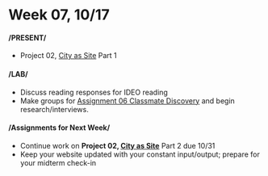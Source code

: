 # Week 07, 10/17

#### /PRESENT/

* Project 02, [City as Site](city_as_site.md) Part 1

#### /LAB/

* Discuss reading responses for IDEO reading
* Make groups for [Assignment 06 Classmate Discovery](classmate_discovery.md) and begin research/interviews.  

#### /Assignments for Next Week/

* Continue work on **Project 02, [City as Site](city_as_site.md)** Part 2 due 10/31 
* Keep your website updated with your constant input/output; prepare for your midterm check-in  
